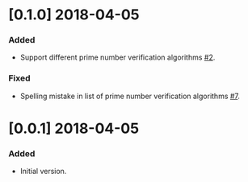 # [0.1.0] 2018-04-05
### Added
* Support different prime number verification algorithms [#2](https://github.com/ddcprg/prime-number-service/issues/2).
### Fixed
* Spelling mistake in list of prime number verification algorithms [#7](https://github.com/ddcprg/prime-number-service/issues/7).

# [0.0.1] 2018-04-05
### Added
* Initial version.
